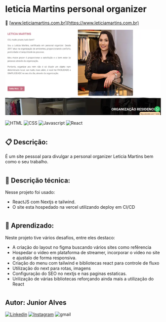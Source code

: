 # leticia Martins personal organizer
🚀 [www.leticiamartins.com.br](https://www.leticiamartins.com.br)

![Alt Text](/public/site.webp)

![HTML](https://img.shields.io/badge/HTML-HTML5-orange) ![CSS](https://img.shields.io/badge/STYLE-CSS3-blue) ![Javascript](https://img.shields.io/badge/JavaScript-JavaScript-yellow) ![React](https://img.shields.io/badge/React-js-%2361dafb)
#
## 📋 Descrição: 
 É um site pessoal para divulgar a personal organizer Leticia Martins bem como o seu trabalho.
#

## 🔧 Descrição técnica:
 Nesse projeto foi usado:
 - ReactJS com Nextjs e tailwind.
 - O site esta hospedado na vercel utilizando deploy em CI/CD
#

## 📄 Aprendizado:
Neste projeto tive vários desafios, entre eles destaco:
 - A criação do layout no figma buscando vários sites como refêrencia
 - Hospedar o video em plataforma de streamer, incorporar o video no site e ajustalo de forma responsiva.
 - Criação do menu com tailwind e bibliotecas react para controle de fluxo
 - Utilização do next para rotas, imagens
 - Configuração do SEO no nextjs e nas paginas estaticas.
 - Urilização de várias bibliotecas reforçando ainda mais a utilização do React
#
## Autor: Junior Alves
[![Linkedin](https://img.shields.io/badge/Linkedin-Junior%20Alves-blue)](https://www.linkedin.com/in/junior-alves-54559070/)
[![Instagram](https://img.shields.io/badge/Instagram-%40junioralvesbr4-%23e4405f)](https://www.instagram.com/junioralvesbr4/)
![gmail](https://img.shields.io/badge/Gmail-jrnalves%40gmail.com-red)